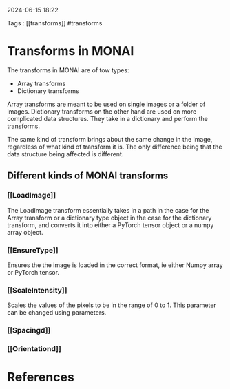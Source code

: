 2024-06-15 18:22

Tags : [[transforms]] #transforms 

# Transforms in MONAI

The transforms in MONAI are of tow types:

- Array transforms
- Dictionary transforms

Array transforms are meant to be used on single images or a folder of images. Dictionary transforms on the other hand are used on more complicated data structures. They take in a dictionary and perform the transforms.

The same kind of transform brings about the same change in the image, regardless of what kind of transform it is. The only difference being that the data structure being affected is different.  

## Different kinds of MONAI transforms

### [[LoadImage]]

The LoadImage transform essentially takes in a path in the case for the Array transform or a dictionary type object in the case for the dictionary transform, and converts it into either a PyTorch tensor object or a numpy array object.  

### [[EnsureType]]
Ensures the the image is loaded in the correct format, ie either Numpy array or PyTorch tensor.

### [[ScaleIntensity]]

Scales the values of the pixels to be in the range of 0 to 1. This parameter can be changed using parameters.

### [[Spacingd]]

### [[Orientationd]]

# References 
